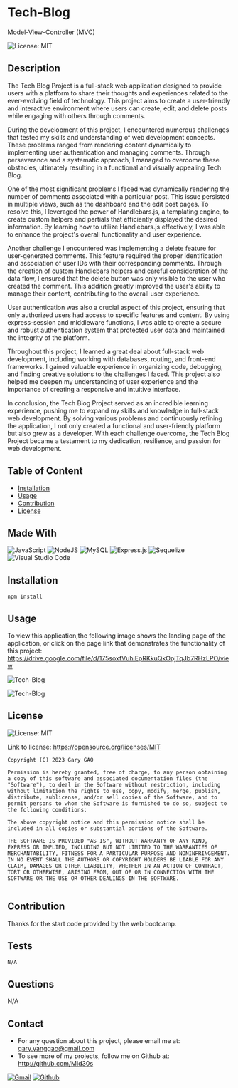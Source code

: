 # Tech-Blog
Model-View-Controller (MVC)

![License: MIT](https://img.shields.io/badge/License-MIT-yellow.svg)

## Description

The Tech Blog Project is a full-stack web application designed to provide users with a platform to share their thoughts and experiences related to the ever-evolving field of technology. This project aims to create a user-friendly and interactive environment where users can create, edit, and delete posts while engaging with others through comments.

During the development of this project, I encountered numerous challenges that tested my skills and understanding of web development concepts. These problems ranged from rendering content dynamically to implementing user authentication and managing comments. Through perseverance and a systematic approach, I managed to overcome these obstacles, ultimately resulting in a functional and visually appealing Tech Blog.

One of the most significant problems I faced was dynamically rendering the number of comments associated with a particular post. This issue persisted in multiple views, such as the dashboard and the edit post pages. To resolve this, I leveraged the power of Handlebars.js, a templating engine, to create custom helpers and partials that efficiently displayed the desired information. By learning how to utilize Handlebars.js effectively, I was able to enhance the project's overall functionality and user experience.

Another challenge I encountered was implementing a delete feature for user-generated comments. This feature required the proper identification and association of user IDs with their corresponding comments. Through the creation of custom Handlebars helpers and careful consideration of the data flow, I ensured that the delete button was only visible to the user who created the comment. This addition greatly improved the user's ability to manage their content, contributing to the overall user experience.

User authentication was also a crucial aspect of this project, ensuring that only authorized users had access to specific features and content. By using express-session and middleware functions, I was able to create a secure and robust authentication system that protected user data and maintained the integrity of the platform.

Throughout this project, I learned a great deal about full-stack web development, including working with databases, routing, and front-end frameworks. I gained valuable experience in organizing code, debugging, and finding creative solutions to the challenges I faced. This project also helped me deepen my understanding of user experience and the importance of creating a responsive and intuitive interface.

In conclusion, the Tech Blog Project served as an incredible learning experience, pushing me to expand my skills and knowledge in full-stack web development. By solving various problems and continuously refining the application, I not only created a functional and user-friendly platform but also grew as a developer. With each challenge overcome, the Tech Blog Project became a testament to my dedication, resilience, and passion for web development.

## Table of Content

* [Installation](#installation)
* [Usage](#usage)
* [Contribution](#contribution)
* [License](#license)
  
## Made With

![JavaScript](https://img.shields.io/badge/javascript-%23323330.svg?style=for-the-badge&logo=javascript&logoColor=%23F7DF1E)
![NodeJS](https://img.shields.io/badge/node.js-6DA55F?style=for-the-badge&logo=node.js&logoColor=white)
![MySQL](https://img.shields.io/badge/mysql-%2300f.svg?style=for-the-badge&logo=mysql&logoColor=white)
![Express.js](https://img.shields.io/badge/express.js-%23404d59.svg?style=for-the-badge&logo=express&logoColor=%2361DAFB)
![Sequelize](https://img.shields.io/badge/Sequelize-52B0E7?style=for-the-badge&logo=Sequelize&logoColor=white)
![Visual Studio Code](https://img.shields.io/badge/Visual%20Studio%20Code-0078d7.svg?style=for-the-badge&logo=visual-studio-code&logoColor=white)
  
## Installation  

```
npm install
```

## Usage

To view this application,the following image shows the landing page of the application, or click on the page link that demonstrates the functionality of this project:\
<https://drive.google.com/file/d/175soxfVuhiEpRKkuQkOpjTqJb7RHzLPO/view>

![Tech-Blog](./assets/images/GET.gif)

![Tech-Blog](./assets/images/POST-PUT-DELETE.gif)

## License

![License: MIT](https://img.shields.io/badge/License-MIT-yellow.svg)

Link to license: <https://opensource.org/licenses/MIT>

```
Copyright (C) 2023 Gary GAO

Permission is hereby granted, free of charge, to any person obtaining a copy of this software and associated documentation files (the "Software"), to deal in the Software without restriction, including without limitation the rights to use, copy, modify, merge, publish, distribute, sublicense, and/or sell copies of the Software, and to permit persons to whom the Software is furnished to do so, subject to the following conditions:

The above copyright notice and this permission notice shall be included in all copies or substantial portions of the Software.

THE SOFTWARE IS PROVIDED "AS IS", WITHOUT WARRANTY OF ANY KIND, EXPRESS OR IMPLIED, INCLUDING BUT NOT LIMITED TO THE WARRANTIES OF MERCHANTABILITY, FITNESS FOR A PARTICULAR PURPOSE AND NONINFRINGEMENT. IN NO EVENT SHALL THE AUTHORS OR COPYRIGHT HOLDERS BE LIABLE FOR ANY CLAIM, DAMAGES OR OTHER LIABILITY, WHETHER IN AN ACTION OF CONTRACT, TORT OR OTHERWISE, ARISING FROM, OUT OF OR IN CONNECTION WITH THE SOFTWARE OR THE USE OR OTHER DEALINGS IN THE SOFTWARE.
  
```
  
## Contribution

Thanks for the start code provided by the web bootcamp.

## Tests

```
N/A
```

## Questions

N/A

## Contact

* For any question about this project, please email me at: gary.yanggao@gmail.com
* To see more of my projects, follow me on Github at: <http://github.com/Mid30s>
  
[![Gmail](https://img.shields.io/badge/Gmail-D14836?style=for-the-badge&logo=gmail&logoColor=white)](mailto:gary.yanggao@gmail.com)
[![Github](https://img.shields.io/badge/GitHub-100000?style=for-the-badge&logo=github&logoColor=white)](https://github.com/Mid30s)
